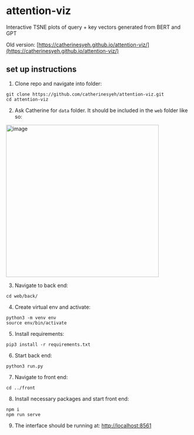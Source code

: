 # attention-viz
Interactive TSNE plots of query + key vectors generated from BERT and GPT

Old version: [https://catherinesyeh.github.io/attention-viz/](https://catherinesyeh.github.io/attention-viz/)

## set up instructions
1. Clone repo and navigate into folder: 
```
git clone https://github.com/catherinesyeh/attention-viz.git
cd attention-viz
```

2. Ask Catherine for ```data``` folder. It should be included in the ```web``` folder like so:
<img width="415" alt="image" src="https://user-images.githubusercontent.com/43099514/219905589-17dc4aa1-1785-4d48-aabe-794f777b2dd9.png">

3. Navigate to back end:
```
cd web/back/
```

4. Create virtual env and activate:
```
python3 -m venv env
source env/bin/activate
```

5. Install requirements:
```
pip3 install -r requirements.txt
```

6. Start back end:
```
python3 run.py
```

7. Navigate to front end:
```
cd ../front
```

8. Install necessary packages and start front end:
```
npm i
npm run serve
```

9. The interface should be running at: [http://localhost:8561](http://localhost:8561)


